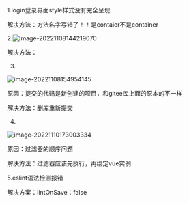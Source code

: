 1.login登录界面style样式没有完全呈现

解决方法：方法名字写错了！！是contaier不是container

2.![image-20221108144219070](C:\Users\20444\AppData\Roaming\Typora\typora-user-images\image-20221108144219070.png)

解决方法：

3.

![image-20221108154954145](C:\Users\20444\AppData\Roaming\Typora\typora-user-images\image-20221108154954145.png)

原因：提交的代码是新创建的项目，和gitee库上面的原本的不一样

解决方法：删库重新提交

4.

![image-20221110173003334](C:\Users\20444\AppData\Roaming\Typora\typora-user-images\image-20221110173003334.png)

原因：过滤器的顺序问题

解决方法：过滤器应该先执行，再绑定vue实例

5.eslint语法检测报错

解决方案：lintOnSave：false


